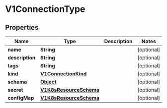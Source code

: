 

# V1ConnectionType

## Properties

Name | Type | Description | Notes
------------ | ------------- | ------------- | -------------
**name** | **String** |  |  [optional]
**description** | **String** |  |  [optional]
**tags** | **String** |  |  [optional]
**kind** | [**V1ConnectionKind**](V1ConnectionKind.md) |  |  [optional]
**schema** | [**Object**](.md) |  |  [optional]
**secret** | [**V1K8sResourceSchema**](V1K8sResourceSchema.md) |  |  [optional]
**configMap** | [**V1K8sResourceSchema**](V1K8sResourceSchema.md) |  |  [optional]



